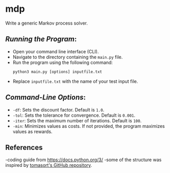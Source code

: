 # mdp

Write a generic Markov process solver.


## *Running the Program*:
   - Open your command line interface (CLI).
   - Navigate to the directory containing the `main.py` file.
   - Run the program using the following command:
     ```
     python3 main.py [options] inputfile.txt
     ```
   - Replace `inputfile.txt` with the name of your test input file.

## *Command-Line Options*:
   - `-df`: Sets the discount factor. Default is `1.0`.
   - `-tol`: Sets the tolerance for convergence. Default is `0.001`.
   - `-iter`: Sets the maximum number of iterations. Default is `100`.
   - `-min`: Minimizes values as costs. If not provided, the program maximizes values as rewards.

## References
-coding guide from https://docs.python.org/3/
-some of the structure was inspired by  [tomasort's GitHub repository](https://github.com/tomasort).
